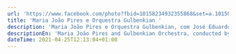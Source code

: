```yaml
---
url: 'https://www.facebook.com/photo?fbid=10158234932355868&set=a.10150926650455868'
title: 'Maria João Pires e Orquestra Gulbenkian '
description: 'Maria João Pires e Orquestra Gulbenkian, com José Eduardo Gomes na direção '
descriptionEn: 'Maria João Pires and Gulbenkian Orchestra, conducted by José Eduardo Gomes '
dateTime: 2021-04-25T12:13:04+01:00
---
```


